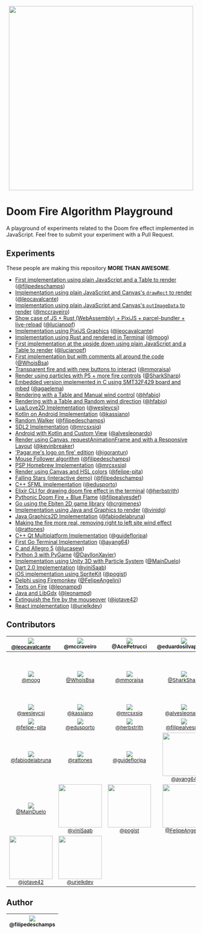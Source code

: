 <p align="center">
  <a href="https://filipedeschamps.github.io/doom-fire-algorithm/playground/1st-implementation-with-tables/">
    <img src="https://github.com/filipedeschamps/doom-fire-algorithm/blob/master/doom-fire.gif?raw=true" width="490">
  </a>
</p>

# Doom Fire Algorithm Playground
A playground of experiments related to the Doom fire effect implemented in JavaScript. Feel free to submit your experiment with a Pull Request.

## Experiments

These people are making this repository **MORE THAN AWESOME**.

- [First implementation using plain JavaScript and a Table to render](https://filipedeschamps.github.io/doom-fire-algorithm/playground/1st-implementation-with-tables/) ([@filipedeschamps](https://github.com/filipedeschamps))
- [Implementation using plain JavaScript and Canvas's `drawRect` to render](https://filipedeschamps.github.io/doom-fire-algorithm/playground/render-with-canvas-draw-rect/) ([@leocavalcante](https://github.com/leocavalcante))
- [Implementation using plain JavaScript and Canvas's `putImageData` to render](https://filipedeschamps.github.io/doom-fire-algorithm/playground/render-with-canvas/) ([@mccraveiro](https://github.com/mccraveiro))
- [Show case of JS + Rust (WebAssembly) + PixiJS + parcel-bundler + live-reload](https://filipedeschamps.github.io/doom-fire-algorithm/playground/new-structure-with-parcel-bundler/demo) ([@lucianopf](https://github.com/lucianopf))
- [Implementation using PixiJS Graphics](https://filipedeschamps.github.io/doom-fire-algorithm/playground/render-with-pixijs/) ([@leocavalcante](https://github.com/leocavalcante))
- [Implementation using Rust and rendered in Terminal](https://github.com/filipedeschamps/doom-fire-algorithm/tree/master/playground/rust-algorithm-render-in-terminal) ([@moog](https://github.com/moog))
- [First implementation at the upside down using plain JavaScript and a Table to render](https://filipedeschamps.github.io/doom-fire-algorithm/playground/1st-implementation-with-tables-upside-down) ([@lucianopf](https://github.com/lucianopf))
- [First implementation but with comments all around the code](https://github.com/filipedeschamps/doom-fire-algorithm/blob/master/playground/doom-fire-algorithm-commented/fire.js) ([@WhoisBsa](https://github.com/WhoisBsa))
- [Transparent fire and with new buttons to interact](https://filipedeschamps.github.io/doom-fire-algorithm/playground/burning-elements/) ([@mmoraisa](https://github.com/mmoraisa))
- [Render using particles with P5 + more fire controls](https://filipedeschamps.github.io/doom-fire-algorithm/playground/render-using-particles-with-p5/) ([@SharkSharp](https://github.com/SharkSharp))
- [Embedded version implemented in C using SMT32F429 board and mbed](https://github.com/filipedeschamps/doom-fire-algorithm/tree/master/playground/embedded_version-STM32F429-mbed) ([@agaelema](https://github.com/agaelema))
- [Rendering with a Table and Manual wind control](https://filipedeschamps.github.io/doom-fire-algorithm/playground/1st-implementation-with-tables-manual-variable-wind/) ([@hfabio](https://github.com/hfabio))
- [Rendering with a Table and Random wind direction](https://filipedeschamps.github.io/doom-fire-algorithm/playground/1st-implementation-with-tables-randomic-variable-wind/) ([@hfabio](https://github.com/hfabio))
- [Lua/Love2D Implementation](https://github.com/filipedeschamps/doom-fire-algorithm/tree/master/playground/lua-love2d-implementation) ([@wesleycsj](https://github.com/wesleycsj))
- [Kotlin on Android Implementation](https://github.com/filipedeschamps/doom-fire-algorithm/tree/master/playground/android-implementation-kotlin) ([@kassiano](https://github.com/kassiano))
- [Random Walker](https://filipedeschamps.github.io/doom-fire-algorithm/playground/random-walker/) ([@filipedeschamps](https://github.com/filipedeschamps))
- [SDL2 Implementation](https://github.com/filipedeschamps/doom-fire-algorithm/playground/sdl2-implementation/) ([@mrcsxsiq](https://github.com/mrcsxsiq))
- [Android with Kotlin and Custom View](https://github.com/filipedeschamps/doom-fire-algorithm/tree/master/playground/android-customview-kotlin-implementation) ([@alvesleonardo](https://github.com/alvesleonardo))
- [Render using Canvas, requestAnimationFrame and with a Responsive Layout](https://filipedeschamps.github.io/doom-fire-algorithm/playground/render-canvas-responsive-layout/) ([@kevinbreaker](https://github.com/kevinbreaker))
- ['Pagar.me's logo on fire' edition](https://filipedeschamps.github.io/doom-fire-algorithm/playground/pagarme-logo-on-fire/) ([@igorantun](https://github.com/igorantun))
- [Mouse Follower algorithm](https://filipedeschamps.github.io/doom-fire-algorithm/playground/follow-mouse/) ([@filipedeschamps](https://github.com/filipedeschamps))
- [PSP Homebrew Implementation](https://github.com/filipedeschamps/doom-fire-algorithm/playground/psp-homebrew-oslib-implementation/) ([@mrcsxsiq](https://github.com/mrcsxsiq)) 
- [Render using Canvas and HSL colors](https://filipedeschamps.github.io/doom-fire-algorithm/playground/render-with-canvas-and-hsl-colors/) ([@felipe-pita](https://github.com/felipe-pita))
- [Falling Stars (interactive demo)](https://filipedeschamps.github.io/doom-fire-algorithm/playground/falling-stars/) ([@filipedeschamps](https://github.com/filipedeschamps))
- [C++ SFML implementation](https://filipedeschamps.github.io/doom-fire-algorithm/playground/cpp-sfml-implementation/) ([@edusporto](https://github.com/edusporto))
- [Elixir CLI for drawing doom fire effect in the terminal](https://github.com/filipedeschamps/doom-fire-algorithm/tree/master/playground/elixir-algorithm-render-in-terminal) ([@herbstrith](https://github.com/herbstrith))
- [Pythonic Doom Fire + Blue Flame](https://github.com/filipedeschamps/doom-fire-algorithm/tree/master/playground/pythonic-doom-fire) ([@filipealvesdef](https://github.com/filipealvedef))
- [Go using the Ebiten 2D game library](https://github.com/filipedeschamps/doom-fire-algorithm/tree/master/playground/golang-ebiten) ([@crgimenes](https://github.com/crgimenes))
- [Implementation using Java and Graphics to render](https://github.com/filipedeschamps/doom-fire-algorithm/tree/master/playground/doom-fire-algorithm-java) ([@vinidg](https://github.com/vinidg))
- [Java Graphics2D Implementation](https://github.com/filipedeschamps/doom-fire-algorithm/tree/master/playground/java-graphics2d-implementation) ([@fabiodelabruna](https://github.com/fabiodelabruna))
- [Making the fire more real, removing right to left site wind effect](https://filipedeschamps.github.io/doom-fire-algorithm/playground/doom-fire-more-real) ([@rattones](https://github.com/rattones))
- [C++ Qt Multiplatform Implementation](https://github.com/filipedeschamps/doom-fire-algorithm/tree/master/playground/cpp-qt-implementation) ([@guidefloripa](https://github.com/guidefloripa))
- [First Go Terminal Implementation](https://github.com/ayang64/doomfire) ([@ayang64](https://github.com/ayang64))
- [C and Allegro 5](https://github.com/filipedeschamps/doom-fire-algorithm/tree/master/playground/allegro5-c-fire) ([@lucasew](https://github.com/lucasew))
- [Python 3 with PyGame](https://github.com/filipedeschamps/doom-fire-algorithm/tree/master/playground/python3-pygame-implementation) ([@DayllonXavier](https://github.com/DayllonXavier))
- [Implementation using Unity 3D with Particle System](https://github.com/MainDuelo/doom-fire-algorithm/tree/master/playground/c%23-unity-3d) ([@MainDuelo](https://github.com/MainDuelo))
- [Dart 2.0 Implementation](https://github.com/filipedeschamps/doom-fire-algorithm/tree/master/playground/Dart-Doom-Fire) ([@viniSaab](https://github.com/vinisaab))
- [iOS implementation using SpriteKit](https://github.com/filipedeschamps/doom-fire-algorithm/tree/master/playground/doom-fire-algorithm-ios-spritekit) ([@pogist](https://github.com/pogist))
- [Delphi using Firemonkey](https://github.com/filipedeschamps/doom-fire-algorithm/tree/master/playground/delphi-fmx) ([@FelipeAngelini](https://github.com/FelipeAngelini))
- [Texts on Fire](https://github.com/filipedeschamps/doom-fire-algorithm/tree/master/playground/texts-on-fire) ([@leonampd](https://github.com/leonampd))
- [Java and LibGdx](https://github.com/filipedeschamps/doom-fire-algorithm/tree/master/playground/java-libgdx-implementation) ([@leonampd](https://github.com/leonampd))
- [Extinguish the fire by the mouseover](https://filipedeschamps.github.io/doom-fire-algorithm/playground/doom-fire-with-extinguish-fire-function/fire.html) ([@jotave42](https://github.com/jotave42))
- [React implementation](https://github.com/filipedeschamps/doom-fire-algorithm/tree/master/playground/react-implementation) ([@urielkdev](https://github.com/urielkdev))

## Contributors

| [<img src="https://avatars3.githubusercontent.com/u/183722?s=115&v=4"><br><small>@leocavalcante</small>](https://github.com/leocavalcante) | [<img src="https://avatars0.githubusercontent.com/u/782333?s=115&v=4"><br><sub>@mccraveiro</sub>](https://github.com/mccraveiro) | [<img src="https://avatars1.githubusercontent.com/u/6183702?s=115&v=4"><br><sub>@AcePetrucci</sub>](https://github.com/AcePetrucci) | [<img src="https://avatars2.githubusercontent.com/u/5911989?s=115&v=4"><br><sub>@eduardosilvapereira</sub>](https://github.com/eduardosilvapereira) | [<img src="https://avatars0.githubusercontent.com/u/12174318?s=115&v=4"><br><sub>@brunooomelo</sub>](https://github.com/brunooomelo) | [<img src="https://avatars3.githubusercontent.com/u/8251208?s=115&v=4"><br><sub>@lucianopf</sub>](https://github.com/lucianopf) |
| :---: | :---: | :---: | :---: | :---: | :---: |
| [<img src="https://avatars0.githubusercontent.com/u/4884974?s=115&v=4"><br><small>@moog</small>](https://github.com/moog) | [<img src="https://avatars0.githubusercontent.com/u/36895235?s=115&v=4"><br><small>@WhoisBsa</small>](https://github.com/WhoisBsa) | [<img src="https://avatars1.githubusercontent.com/u/15789323?s=115&v=4"><br><small>@mmoraisa</small>](https://github.com/mmoraisa) | [<img src="https://avatars3.githubusercontent.com/u/17105737?s=115&v=4"><br><small>@SharkSharp</small>](https://github.com/SharkSharp) | [<img src="https://avatars1.githubusercontent.com/u/14901075?s=115&v=4" width=115><br><small>@agaelema</small>](https://github.com/agaelema) | [<img src="https://avatars3.githubusercontent.com/u/15989467?s=115&v=4"><br><small>@hfabio</small>](https://github.com/hfabio) |
| [<img src="https://avatars1.githubusercontent.com/u/8799608?s=115&v=4"><br><small>@wesleycsj</small>](https://github.com/wesleycsj) | [<img src="https://avatars1.githubusercontent.com/u/1576341?s=115&v=4"><br><small>@kassiano</small>](https://github.com/kassiano) | [<img src="https://avatars1.githubusercontent.com/u/993608?s=115&v=4"><br><small>@mrcsxsiq</small>](https://github.com/mrcsxsiq) | [<img src="https://avatars3.githubusercontent.com/u/5604321?s=115&v=4"><br><small>@alvesleonardo</small>](https://github.com/alvesleonardo) | [<img src="https://avatars0.githubusercontent.com/u/25128546?s=115&v=4"><br><small>@kevinbreaker</small>](https://github.com/kevinbreaker) | [<img src="https://avatars3.githubusercontent.com/u/5935946?s=115&v=4"><br><small>@igorantun</small>](https://github.com/igorantun) |
| [<img src="https://avatars1.githubusercontent.com/u/1231655?s=115&v=4"><br><small>@felipe-pita</small>](https://github.com/felipe-pita) | [<img src="https://avatars0.githubusercontent.com/u/30930225?s=115&v=4"><br><small>@edusporto</small>](https://github.com/edusporto) | [<img src="https://avatars3.githubusercontent.com/u/7833473?s=115&v=4"><br><small>@herbstrith</small>](https://github.com/herbstrith) | [<img src="https://avatars0.githubusercontent.com/u/10976512?s=115&v=4"><br><small>@filipealvesdef</small>](https://github.com/filipealvesdef) | [<img src="https://avatars3.githubusercontent.com/u/834772?s=115&v=4"><br><small>@crgimenes</small>](https://github.com/crgimenes) | [<img src="https://avatars1.githubusercontent.com/u/10141812?s=115&v=4"><br><small>@vinidg</small>](https://github.com/vinidg) |
| [<img src="https://avatars0.githubusercontent.com/u/1847558?s=115&v=4"><br><small>@fabiodelabruna</small>](https://github.com/fabiodelabruna) | [<img src="https://avatars0.githubusercontent.com/u/28392040?s=115&v=4"><br><small>@rattones</small>](https://github.com/rattones) | [<img src="https://avatars1.githubusercontent.com/u/6698381?v=4&s=115"><br><small>@guidefloripa</small>](https://github.com/guidefloripa) | [<img src="https://avatars1.githubusercontent.com/u/1615303?s=460&v=4" width='115px'><br><small>@ayang64</small>](https://github.com/ayang64) | [<img src="https://avatars1.githubusercontent.com/u/15693688?s=115&v=4" width="115"><br><small>@lucasew</small>](https://github.com/lucasew) | [<img src="https://avatars1.githubusercontent.com/u/34678695?s=115&v=4" width='115px'><br><small>@DayllonXavier</small>](https://github.com/DayllonXavier) 
| [<img src="https://avatars.githubusercontent.com/MainDuelo?s=115&v=4"><br><small>@MainDuelo</small>](https://github.com/MainDuelo) | [<img src="https://avatars3.githubusercontent.com/u/13907634?s=115&v=4" width="115"><br><small>@viniSaab</small>](https://github.com/vinisaab) | [<img src="https://avatars0.githubusercontent.com/u/10985896?s=115&v=4" width="115"><br><small>@pogist</small>](https://github.com/pogist) | [<img src="https://avatars3.githubusercontent.com/u/32219462?s=115&v=4" width="115"><br><small>@FelipeAngelini</small>](https://github.com/FelipeAngelini) | [<img src="https://avatars0.githubusercontent.com/u/1620107?s=460&v=4" width="115"><br><small>@leonampd</small>](https://github.com/leonampd) | [<img src="https://avatars2.githubusercontent.com/u/284147?s=400&v=4" width="115"><br><small>@osmarjunior</small>](https://github.com/osmarjunior) | 
 | [<img src="https://avatars0.githubusercontent.com/u/18374028?s=400&v=4" width="115"><br><small>@jotave42</small>](https://github.com/jotave42) | [<img src="https://avatars0.githubusercontent.com/u/39094194?s=400&u=90d0197ecad492898eda852c33b35e5597f9879b&v=4" width="115"><br><small>@urielkdev</small>](https://github.com/urielkdev) | 



## Author

| [<img src="https://avatars0.githubusercontent.com/u/4248081?v=3&s=115"><br><sub>@filipedeschamps</sub>](https://github.com/filipedeschamps) |
| :---: |

